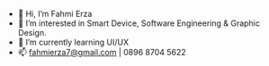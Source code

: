 - 👋 Hi, I’m Fahmi Erza
- 👀 I’m interested in Smart Device, Software Engineering & Graphic Design.
- 🌱 I’m currently learning UI/UX
- 📫 fahmierza7@gmail.com | 0896 8704 5622

<!---
fahmierza/fahmierza is a ✨ special ✨ repository because its `README.md` (this file) appears on your GitHub profile.
You can click the Preview link to take a look at your changes.
--->
